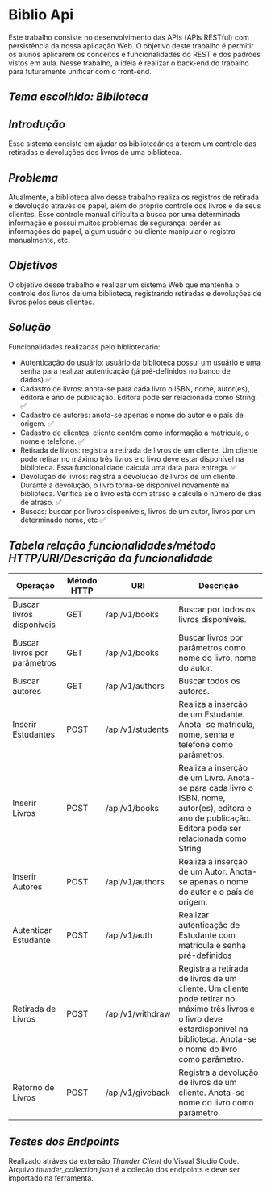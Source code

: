 
# Biblio Api

Este trabalho consiste no 
desenvolvimento das APIs (APIs RESTful) com persistência da nossa 
aplicação Web. O objetivo deste trabalho é permitir os alunos aplicarem 
os conceitos e funcionalidades do REST e dos padrões vistos em aula. 
Nesse trabalho, a ideia é realizar o back-end do trabalho para 
futuramente unificar com o front-end.

*Tema escolhido: Biblioteca*
-

*Introdução*
-
Esse sistema consiste em ajudar os bibliotecários a terem um
controle das retiradas e devoluções dos livros de uma biblioteca.

*Problema*
-
Atualmente, a biblioteca alvo desse trabalho realiza os registros
de retirada e devolução através de papel, além do próprio controle
dos livros e de seus clientes. Esse controle manual dificulta a
busca por uma determinada informação e possui muitos
problemas de segurança: perder as informações do papel, algum
usuário ou cliente manipular o registro manualmente, etc.

*Objetivos*
-
O objetivo desse trabalho é realizar um sistema Web que
mantenha o controle dos livros de uma biblioteca, registrando
retiradas e devoluções de livros pelos seus clientes.

*Solução*
-
Funcionalidades realizadas pelo bibliotecário:
- Autenticação do usuário: usuário da biblioteca possui um
usuário e uma senha para realizar autenticação (já pré-definidos
no banco de dados).✅
- Cadastro de livros: anota-se para cada livro o ISBN, nome,
autor(es), editora e ano de publicação. Editora pode ser
relacionada como String. ✅
- Cadastro de autores: anota-se apenas o nome do autor e o país de
origem. ✅
- Cadastro de clientes: cliente contém como informação a
matrícula, o nome e telefone. ✅
- Retirada de livros: registra a retirada de livros de um cliente. Um
cliente pode retirar no máximo três livros e o livro deve estar
disponível na biblioteca. Essa funcionalidade calcula uma data
para entrega. ✅
- Devolução de livros: registra a devolução de livros de um cliente.
Durante a devolução, o livro torna-se disponível novamente na
biblioteca. Verifica se o livro está com atraso e calcula o número
de dias de atraso. ✅
- Buscas: buscar por livros disponíveis, livros de um autor, livros
por um determinado nome, etc ✅

*Tabela relação funcionalidades/método HTTP/URI/Descrição da funcionalidade*
-
| Operação | Método HTTP | URI | Descrição |
| --- | --- | --- | --- |
| Buscar livros disponíveis | GET | /api/v1/books | Buscar por todos os livros disponíveis.  |
| Buscar livros por parâmetros | GET | /api/v1/books | Buscar livros por parâmetros como nome do livro, nome do autor. |
| Buscar autores | GET | /api/v1/authors | Buscar todos os autores. |
| Inserir Estudantes | POST | /api/v1/students | Realiza a inserção de um Estudante. Anota-se matrícula, nome, senha e telefone como parâmetros. |
| Inserir Livros | POST | /api/v1/books | Realiza a inserção de um Livro. Anota-se para cada livro o ISBN, nome, autor(es), editora e ano de publicação. Editora pode ser relacionada como String |
| Inserir Autores | POST | /api/v1/authors | Realiza a inserção de um Autor. Anota-se apenas o nome do autor e o país de origem. |
| Autenticar Estudante | POST | /api/v1/auth | Realizar autenticação de Estudante com matricula e senha pré-definidos |
| Retirada de Livros | POST | /api/v1/withdraw | Registra a retirada de livros de um cliente. Um cliente pode retirar no máximo três livros e o livro deve estardisponível na biblioteca. Anota-se o nome do livro como parâmetro. |
| Retorno de Livros | POST | /api/v1/giveback | Registra a devolução de livros de um cliente. Anota-se nome do livro como parâmetro. |


*Testes dos Endpoints*
-
Realizado atráves da extensão *Thunder Client* do Visual Studio Code.
Arquivo *thunder_collection.json* é a coleção dos endpoints e deve ser importado na ferramenta.
